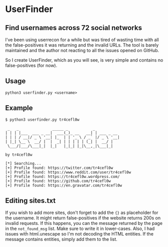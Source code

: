 # UserFinder
## Find usernames across 72 social networks
I've been using userrecon for a while but was tired of wasting time with all the  false-positives it was returning and the invalid URLs. The tool is barely maintained and the author not reacting to all the issues opened on GitHub.

So I create UserFinder, which as you will see, is very simple and contains no false-positives (for now).

## Usage
`python3 userfinder.py <username>`

## Example
```
$ python3 userfinder.py tr4cefl0w

 _   _               _____ _           _
| | | |___  ___ _ __|  ___(_)_ __   __| | ___ _ __
| | | / __|/ _ \ '__| |_  | | '_ \ / _` |/ _ \ '__|
| |_| \__ \  __/ |  |  _| | | | | | (_| |  __/ |
 \___/|___/\___|_|  |_|   |_|_| |_|\__,_|\___|_|

by tr4cefl0w

[*] Searching...
[+] Profile found: https://twitter.com/tr4cefl0w
[+] Profile found: https://www.reddit.com/user/tr4cefl0w
[+] Profile found: https://tr4cefl0w.wordpress.com/
[+] Profile found: https://github.com/tr4cefl0w
[+] Profile found: https://en.gravatar.com/tr4cefl0w
```

## Editing sites.txt
If you wish to add more sites, don't forget to add the `{}` as placeholder for the username. It might return false-positives if the website returns 200s on invalid requests. If this happens, you can the message returned by the page in the `not_found_msg` list. Make sure to write it in lower-cases. Also, I had issues with html.unescape so I'm not decoding the HTML entities. If the message contains entities, simply add them to the list.
